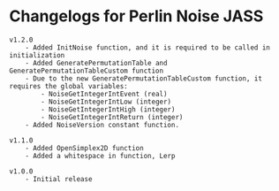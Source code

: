 # Changelogs for Perlin Noise JASS

    v1.2.0
        - Added InitNoise function, and it is required to be called in initialization
        - Added GeneratePermutationTable and GeneratePermutationTableCustom function
        - Due to the new GeneratePermutationTableCustom function, it requires the global variables:
            - NoiseGetIntegerIntEvent (real)
            - NoiseGetIntegerIntLow (integer)
            - NoiseGetIntegerIntHigh (integer)
            - NoiseGetIntegerIntReturn (integer)
        - Added NoiseVersion constant function.

    v1.1.0
        - Added OpenSimplex2D function
        - Added a whitespace in function, Lerp

    v1.0.0
        - Initial release
